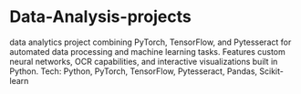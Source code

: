 # Data-Analysis-projects
data analytics project combining PyTorch, TensorFlow, and Pytesseract for automated data processing and machine learning tasks. Features custom neural networks, OCR capabilities, and interactive visualizations built in Python. Tech: Python, PyTorch, TensorFlow, Pytesseract, Pandas, Scikit-learn
